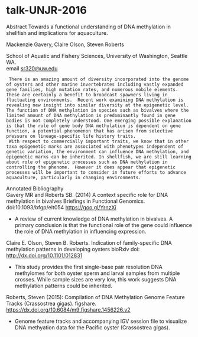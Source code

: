 # talk-UNJR-2016


Abstract
Towards a functional understanding of DNA methylation in shellfish and implications for aquaculture.  

Mackenzie Gavery, Claire Olson, Steven Roberts  

School of Aquatic and Fishery Sciences, University of Washington, Seattle WA.  
email sr320@uw.edu    

     There is an amazing amount of diversity incorporated into the genome of oysters and other marine invertebrates including vastly expanded gene families, high mutation rates, and numerous mobile elements. These are certainly a benefit to broadcast spawners living in fluctuating environments.  Recent work examining DNA methylation is revealing new insight into similar diversity at the epigenetic level. The function of DNA methylation in species such as bivalves where the limited amount of DNA methylation is predominantly found in gene bodies is not completely understood. One emerging possible explanation is that the role of gene body DNA methylation is dependent on gene function, a potential phenomenon that has arisen from selective pressure on lineage-specific life history traits.  
     With respect to commercially important traits, we know that in other taxa epigenetic marks are associated with phenotypes independent of genetic variation, the environment can influence DNA methylation, and epigenetic marks can be inherited. In shellfish, we are still learning about role of epigenetic processes such as DNA methylation in controlling the phenome.  However it does appear that epigenetic processes will be important to consider in future efforts to advance aquaculture, particularly in changing environments.    

Annotated Bibliography  
Gavery MR and Roberts SB. (2014) A context specific role for DNA methylation in bivalves Briefings in Functional Genomics. doi:10.1093/bfgp/elt054  https://goo.gl/YrnzXi
* A review of current knowledge of DNA methylation in bivalves. A primary conclusion is that the functional role of the gene could influence the role of DNA methylation in influencing expression. 

Claire E. Olson, Steven B. Roberts. Indication of family-specific DNA methylation patterns in developing oysters bioRxiv doi: http://dx.doi.org/10.1101/012831
* This study provides the first single-base pair resolution DNA methylomes for both oyster sperm and larval samples from multiple crosses. While sample sizes are very low, this work suggests DNA methylation patterns could be inherited.

Roberts, Steven (2015): Compilation of DNA Methylation Genome Feature Tracks (Crassostrea gigas). figshare. https://dx.doi.org/10.6084/m9.figshare.1456226.v2
* Genome feature tracks and accompanying IGV session file to visualize DNA methyation data for the Pacific oyster (Crassostrea gigas).


